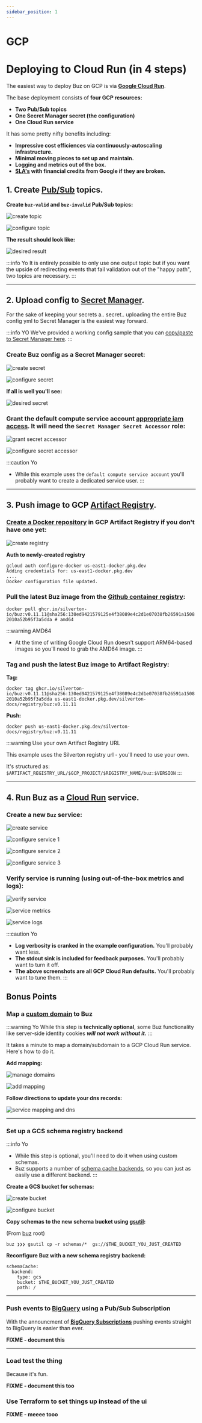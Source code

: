 ```yaml
---
sidebar_position: 1
---
```


# GCP

# Deploying to Cloud Run (in 4 steps)

The easiest way to deploy Buz on GCP is via **[Google Cloud Run](https://cloud.google.com/run)**.

The base deployment consists of **four GCP resources:**
* **Two Pub/Sub topics**
* **One Secret Manager secret (the configuration)**
* **One Cloud Run service**

It has some pretty nifty benefits including:

* **Impressive cost efficiences via continuously-autoscaling infrastructure.**
* **Minimal moving pieces to set up and maintain.**
* **Logging and metrics out of the box.**
* **[SLA's](https://cloud.google.com/run/sla) with financial credits from Google if they are broken.**


## 1. Create [Pub/Sub](https://console.cloud.google.com/cloudpubsub/) topics.

**Create `buz-valid` and `buz-invalid` Pub/Sub topics:**

![create topic](img/gcp/create-topic.png)

![configure topic](img/gcp/configure-topic.png)


**The result should look like:**


![desired result](img/gcp/desired-topics.png)

:::info Yo
It is entirely possible to only use one output topic but if you want the upside of redirecting events that fail validation out of the "happy path", two topics are necessary.
:::

***


## 2. Upload config to [Secret Manager](https://console.cloud.google.com/security/secret-manager).

For the sake of keeping your secrets a.. secret.. uploading the entire Buz config yml to Secret Manager is the easiest way forward.

:::info YO
We've provided a working config sample that you can [copy/paste to Secret Manager here](https://github.com/silverton-io/buz-docs/blob/main/examples/deploy/gcp/config.yml).
:::

### Create Buz config as a Secret Manager secret:

![create secret](img/gcp/create-secret.png)

![configure secret](img/gcp/configure-secret.png)

**If all is well you'll see:**

![desired secret](img/gcp/desired-secret.png)

### Grant the default compute service account [appropriate iam access](https://console.cloud.google.com/iam-admin/iam). It will need the `Secret Manager Secret Accessor` role:

![grant secret accessor](img/gcp/grant-secret-accessor.png)

![configure secret accessor](img/gcp/configure-secret-accessor.png)

:::caution Yo
- While this example uses the `default compute service account` you'll probably want to create a dedicated service user.
:::


***


## 3. Push image to GCP [Artifact Registry](https://console.cloud.google.com/artifacts).


### [Create a Docker repository](https://console.cloud.google.com/artifacts/create-repo) in GCP Artifact Registry if you don't have one yet:

![create registry](img/gcp/create-registry.png)

**Auth to newly-created registry**

```
gcloud auth configure-docker us-east1-docker.pkg.dev
Adding credentials for: us-east1-docker.pkg.dev
....
Docker configuration file updated.
```

### Pull the latest Buz image from the [Github container registry](https://github.com/silverton-io/buz/pkgs/container/buz):


`docker pull ghcr.io/silverton-io/buz:v0.11.11@sha256:130ed9421579125e4f38089e4c2d1e07038fb26591a15082010a52b95f3a5dda # amd64`

:::warning AMD64
- At the time of writing Google Cloud Run doesn't support ARM64-based images so you'll need to grab the AMD64 image.
:::

### Tag and push the latest Buz image to Artifact Registry:


**Tag:**

`docker tag ghcr.io/silverton-io/buz:v0.11.11@sha256:130ed9421579125e4f38089e4c2d1e07038fb26591a15082010a52b95f3a5dda us-east1-docker.pkg.dev/silverton-docs/registry/buz:v0.11.11`

**Push:**

`docker push us-east1-docker.pkg.dev/silverton-docs/registry/buz:v0.11.11`

:::warning Use your own Artifact Registry URL

This example uses the Silverton registry url - you'll need to use your own.

It's structured as: `$ARTIFACT_REGISTRY_URL/$GCP_PROJECT/$REGISTRY_NAME/buz:$VERSION`
:::

***

## 4. Run Buz as a [Cloud Run](https://console.cloud.google.com/run) service.

### Create a new `Buz` service:

![create service](img/gcp/create-service.png)

![configure service 1](img/gcp/configure-service-1.png)

![configure service 2](img/gcp/configure-service-2.png)

![configure service 3](img/gcp/configure-service-3.png)

### Verify service is running (using out-of-the-box metrics and logs):

![verify service](img/gcp/desired-service.png)

![service metrics](img/gcp/desired-metrics.png)

![service logs](img/gcp/desired-logs.png)

:::caution Yo
- **Log verbosity is cranked in the example configuration.** You'll probably want less.
- **The stdout sink is included for feedback purposes.** You'll probably want to turn it off.
- **The above screenshots are all GCP Cloud Run defaults.** You'll probably want to tune them.
:::

## Bonus Points

### Map a [custom domain](https://cloud.google.com/run/docs/mapping-custom-domains) to Buz

:::warning Yo
While this step is **technically optional**, some Buz functionality like server-side identity cookies ***will not work without it.***
:::

It takes a minute to map a domain/subdomain to a GCP Cloud Run service. Here's how to do it.

**Add mapping:**

![manage domains](img/gcp/manage-custom-domains.png)

![add mapping](img/gcp/add-domain-mapping.png)

**Follow directions to update your dns records:**

![service mapping and dns](img/gcp/service-mapping-and-dns.png)


***

### Set up a GCS schema registry backend

:::info Yo
- While this step is optional, you'll need to do it when using custom schemas.
- Buz supports a number of [schema cache backends](/category/schema-cache-backends), so you can just as easily use a different backend.
:::



**Create a GCS bucket for schemas:**

![create bucket](img/gcp/create-bucket.png)

![configure bucket](img/gcp/configure-bucket.png)

**Copy schemas to the new schema bucket using [gsutil](https://cloud.google.com/storage/docs/gsutil):**


(From [buz](https://github.com/silverton-io/buz) root)
```
buz ❯❯❯ gsutil cp -r schemas/*  gs://$THE_BUCKET_YOU_JUST_CREATED
```

**Reconfigure Buz with a new schema registry backend:**

```
schemaCache:
  backend:
    type: gcs
    bucket: $THE_BUCKET_YOU_JUST_CREATED
    path: /
```

***


### Push events to [BigQuery](https://cloud.google.com/bigquery) using a Pub/Sub Subscription


With the announcment of **[BigQuery Subscriptions](https://cloud.google.com/pubsub/docs/bigquery)** pushing events straight to BigQuery is easier than ever.

**FIXME - document this**

***

### Load test the thing

Because it's fun.

**FIXME - document this too**

### Use Terraform to set things up instead of the ui

**FIXME - meeee tooo**
